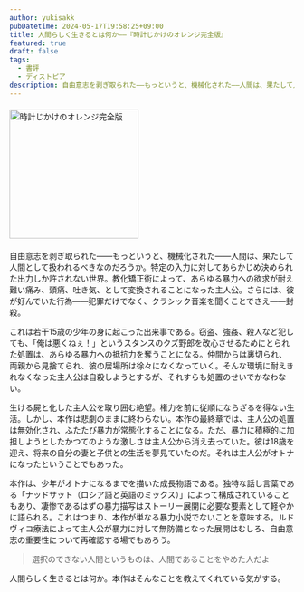 ```yaml
---
author: yukisakk
pubDatetime: 2024-05-17T19:58:25+09:00
title: 人間らしく生きるとは何か——『時計じかけのオレンジ完全版』
featured: true
draft: false
tags:
  - 書評
  - ディストピア
description: 自由意志を剥ぎ取られた——もっというと、機械化された——人間は、果たして人間として扱われるべきなのだろうか。
---
```


<div style="margin: 20px 0">
<a href="https://www.amazon.co.jp/dp/4151200525/ref=nosim?tag=revbooks084-22" class="inline-block" style="margin: 0; padding: 0; border-width: 0;">     
<img src="https://images-na.ssl-images-amazon.com/images/P/4151200525.09.LZZZZZZZ.jpg" alt="時計じかけのオレンジ完全版" style="width: 228px; height: auto; border-radius: 0; margin: 0; padding: 0;"> 
</a>
</div>

自由意志を剥ぎ取られた——もっというと、機械化された——人間は、果たして人間として扱われるべきなのだろうか。特定の入力に対してあらかじめ決められた出力しか許されない世界。教化矯正術によって、あらゆる暴力への欲求が耐え難い痛み、頭痛、吐き気、として変換されることになった主人公。さらには、彼が好んでいた行為——犯罪だけでなく、クラシック音楽を聞くことでさえ——封殺。

これは若干15歳の少年の身に起こった出来事である。窃盗、強姦、殺人など犯しても、「俺は悪くねぇ！」というスタンスのクズ野郎を改心させるためにとられた処置は、あらゆる暴力への抵抗力を奪うことになる。仲間からは裏切られ、両親から見捨てられ、彼の居場所は徐々になくなっていく。そんな環境に耐えきれなくなった主人公は自殺しようとするが、それすらも処置のせいでかなわない。

生ける屍と化した主人公を取り囲む絶望。権力を前に従順にならざるを得ない生活。しかし、本作は悲劇のままに終わらない。本作の最終章では、主人公の処置は無効化され、ふたたび暴力が常態化することになる。ただ、暴力に積極的に加担しようとしたかつてのような激しさは主人公から消え去っていた。彼は18歳を迎え、将来の自分の妻と子供との生活を夢見ていたのだ。それは主人公がオトナになったということでもあった。

本作は、少年がオトナになるまでを描いた成長物語である。独特な話し言葉である「ナッドサット（ロシア語と英語のミックス）」によって構成されていることもあり、凄惨であるはずの暴力描写はストーリー展開に必要な要素として軽やかに語られる。これはつまり、本作が単なる暴力小説でないことを意味する。ルドヴィコ療法によって主人公が暴力に対して無防備となった展開はむしろ、自由意志の重要性について再確認する場でもあろう。

> 選択のできない人間というものは、人間であることをやめた人だよ

人間らしく生きるとは何か。本作はそんなことを教えてくれている気がする。
